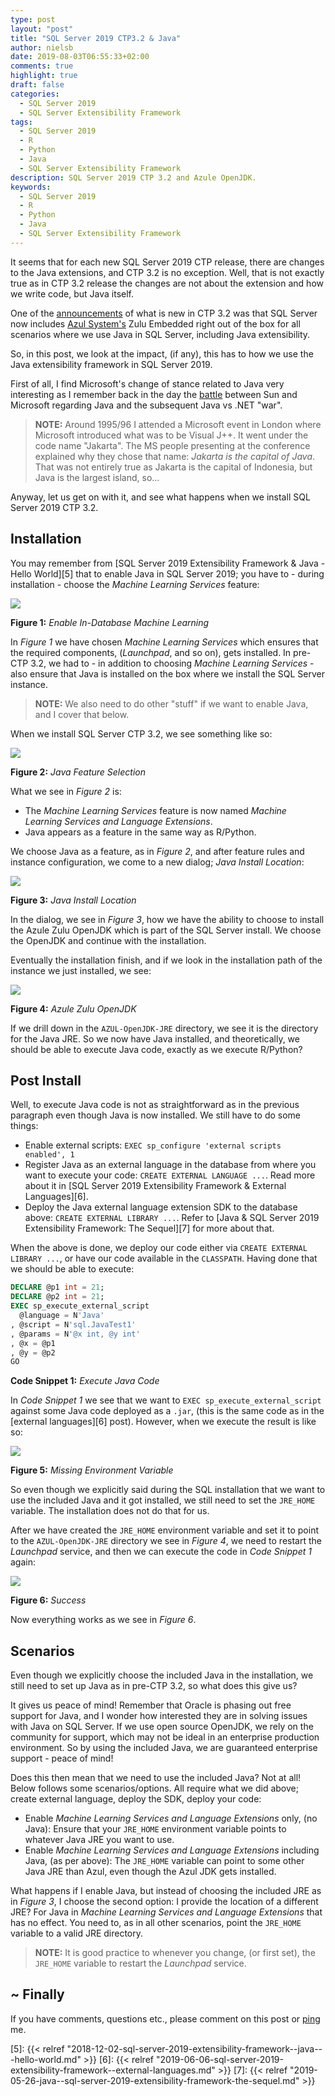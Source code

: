 ```yaml
---
type: post
layout: "post"
title: "SQL Server 2019 CTP3.2 & Java"
author: nielsb
date: 2019-08-03T06:55:33+02:00
comments: true
highlight: true
draft: false
categories:
  - SQL Server 2019
  - SQL Server Extensibility Framework
tags:
  - SQL Server 2019
  - R
  - Python
  - Java
  - SQL Server Extensibility Framework
description: SQL Server 2019 CTP 3.2 and Azule OpenJDK. 
keywords:
  - SQL Server 2019
  - R
  - Python
  - Java
  - SQL Server Extensibility Framework   
---
```


It seems that for each new SQL Server 2019 CTP release, there are changes to the Java extensions, and CTP 3.2 is no exception. Well, that is not exactly true as in CTP 3.2 release the changes are not about the extension and how we write code, but Java itself.

One of the [announcements][1] of what is new in CTP 3.2 was that SQL Server now includes [Azul System's][2] Zulu Embedded right out of the box for all scenarios where we use Java in SQL Server, including Java extensibility. 

So, in this post, we look at the impact, (if any), this has to how we use the Java extensibility framework in SQL Server 2019.

<!--more-->

First of all, I find Microsoft's change of stance related to Java very interesting as I remember back in the day the [battle][3] between Sun and Microsoft regarding Java and the subsequent Java vs .NET "war". 

> **NOTE:** Around 1995/96 I attended a Microsoft event in London where Microsoft introduced what was to be Visual J++. It went under the code name "Jakarta". The MS people presenting at the conference explained why they chose that name: *Jakarta is the capital of Java*. That was not entirely true as Jakarta is the capital of Indonesia, but Java is the largest island, so...

Anyway, let us get on with it, and see what happens when we install SQL Server 2019 CTP 3.2.

## Installation

You may remember from [SQL Server 2019 Extensibility Framework & Java - Hello World][5] that to enable Java in SQL Server 2019; you have to - during installation - choose the *Machine Learning Services* feature:

![](/images/posts/sql_2k19_java_intro_install1.png)

**Figure 1:** *Enable In-Database Machine Learning*

In *Figure 1* we have chosen *Machine Learning Services* which ensures that the required components, (*Launchpad*, and so on), gets installed. In pre-CTP 3.2, we had to - in addition to choosing *Machine Learning Services* - also ensure that Java is installed on the box where we install the SQL Server instance.

> **NOTE:** We also need to do other "stuff" if we want to enable Java, and I cover that below.

When we install SQL Server CTP 3.2, we see something like so:

![](/images/posts/s2k19_ctp32_java.png)

**Figure 2:** *Java Feature Selection*

What we see in *Figure 2* is:

* The *Machine Learning Services* feature is now named *Machine Learning Services and Language Extensions*.
* Java appears as a feature in the same way as R/Python.

We choose Java as a feature, as in *Figure 2*, and after feature rules and instance configuration, we come to a new dialog; *Java Install Location*:

![](/images/posts/s2k19_ctp32_java2.png)

**Figure 3:** *Java Install Location*

In the dialog, we see in *Figure 3*, how we have the ability to choose to install the Azule Zulu OpenJDK which is part of the SQL Server install. We choose the OpenJDK and continue with the installation.

Eventually the installation finish, and if we look in the installation path of the instance we just installed, we see:

![](/images/posts/s2k19_ctp32_openjdk.png)

**Figure 4:** *Azule Zulu OpenJDK*

If we drill down in the `AZUL-OpenJDK-JRE` directory, we see it is the directory for the Java JRE. So we now have Java installed, and theoretically, we should be able to execute Java code, exactly as we execute R/Python?

## Post Install

Well, to execute Java code is not as straightforward as in the previous paragraph even though Java is now installed. We still have to do some things:

* Enable external scripts: `EXEC sp_configure 'external scripts enabled', 1`
* Register Java as an external language in the database from where you want to execute your code: `CREATE EXTERNAL LANGUAGE ...`. Read more about it in [SQL Server 2019 Extensibility Framework & External Languages][6].
* Deploy the Java external language extension SDK to the database above: `CREATE EXTERNAL LIBRARY ...`. Refer to [Java & SQL Server 2019 Extensibility Framework: The Sequel][7] for more about that.

When the above is done, we deploy our code either via `CREATE EXTERNAL LIBRARY ...`, or have our code available in the `CLASSPATH`. Having done that we should be able to execute:

```sql
DECLARE @p1 int = 21;
DECLARE @p2 int = 21;
EXEC sp_execute_external_script
  @language = N'Java'
, @script = N'sql.JavaTest1'
, @params = N'@x int, @y int'
, @x = @p1
, @y = @p2   
GO
```
**Code Snippet 1:** *Execute Java Code*

In *Code Snippet 1* we see that we want to `EXEC sp_execute_external_script` against some Java code deployed as a `.jar`, (this is the same code as in the [external languages][6] post). However, when we execute the result is like so:

![](/images/posts/s2k19_ctp32_exec1.png)

**Figure 5:** *Missing Environment Variable*

So even though we explicitly said during the SQL installation that we want to use the included Java and it got installed, we still need to set the `JRE_HOME` variable. The installation does not do that for us.

After we have created the `JRE_HOME` environment variable and set it to point to the `AZUL-OpenJDK-JRE` directory we see in *Figure 4*, we need to restart the *Launchpad* service, and then we can execute the code in *Code Snippet 1* again:

![](/images/posts/s2k19_ctp32_exec2.png)

**Figure 6:** *Success*

Now everything works as we see in *Figure 6*. 

## Scenarios

Even though we explicitly choose the included Java in the installation, we still need to set up Java as in pre-CTP 3.2, so what does this give us? 

It gives us peace of mind! Remember that Oracle is phasing out free support for Java, and I wonder how interested they are in solving issues with Java on SQL Server. If we use open source OpenJDK, we rely on the community for support, which may not be ideal in an enterprise production environment. So by using the included Java, we are guaranteed enterprise support - peace of mind!

Does this then mean that we need to use the included Java? Not at all! Below follows some scenarios/options. All require what we did above; create external language, deploy the SDK, deploy your code:

* Enable *Machine Learning Services and Language Extensions* only, (no Java): Ensure that your `JRE_HOME` environment variable points to whatever Java JRE you want to use.
* Enable *Machine Learning Services and Language Extensions* including Java, (as per above): The `JRE_HOME` variable can point to some other Java JRE than Azul, even though the Azul JDK gets installed.

What happens if I enable Java, but instead of choosing the included JRE as in *Figure 3*, I choose the second option: I provide the location of a different JRE? For Java in *Machine Learning Services and Language Extensions* that has no effect. You need to, as in all other scenarios, point the `JRE_HOME` variable to a valid JRE directory.

> **NOTE:** It is good practice to whenever you change, (or first set), the `JRE_HOME` variable to restart the *Launchpad* service.

## ~ Finally

If you have comments, questions etc., please comment on this post or [ping][ma] me.

[ma]: mailto:niels.it.berglund@gmail.com
[mp]: https://blog.acolyer.org
[iq]: https://www.infoq.com/
[ew]: http://sqlonice.com/
[re]: http://blog.revolutionanalytics.com
[sqsk]: https://www.sqlskills.com
[ba]: https://twitter.com/bob_albright

[1]: https://cloudblogs.microsoft.com/sqlserver/2019/07/24/free-supported-java-in-sql-server-2019-is-now-available/
[2]: https://www.azul.com/
[3]: https://en.wikipedia.org/wiki/Microsoft_Java_Virtual_Machine
[4]: https://www.cnet.com/news/ms-debuts-visual-j/
[5]: {{< relref "2018-12-02-sql-server-2019-extensibility-framework--java---hello-world.md" >}}
[6]: {{< relref "2019-06-06-sql-server-2019-extensibility-framework--external-languages.md" >}}
[7]: {{< relref "2019-05-26-java--sql-server-2019-extensibility-framework-the-sequel.md" >}}
